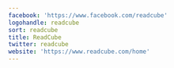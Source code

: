 ```yaml
---
facebook: 'https://www.facebook.com/readcube'
logohandle: readcube
sort: readcube
title: ReadCube
twitter: readcube
website: 'https://www.readcube.com/home'
---
```

